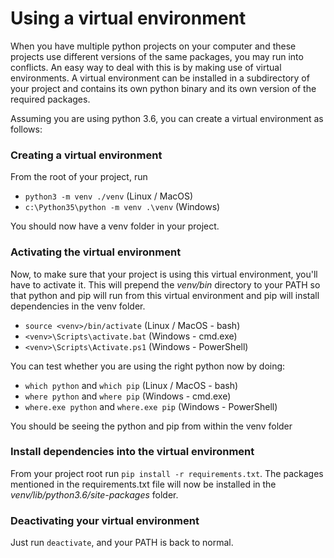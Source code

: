 # Using a virtual environment
When you have multiple python projects on your computer and these projects use different versions of the same packages, you may run into conflicts.
An easy way to deal with this is by making use of virtual environments. 
A virtual environment can be installed in a subdirectory of your project and contains its own python binary and its own version of the required packages.

Assuming you are using python 3.6, you can create a virtual environment as follows:

### Creating a virtual environment
From the root of your project, run 

- `python3 -m venv ./venv` (Linux / MacOS)
- `c:\Python35\python -m venv .\venv` (Windows)

You should now have a venv folder in your project.

### Activating the virtual environment
Now, to make sure that your project is using this virtual environment, you'll have to activate it. 
This will prepend the *venv/bin* directory to your PATH so that python and pip will run from this virtual environment and pip will install dependencies in the venv folder.

- `source <venv>/bin/activate` (Linux / MacOS - bash)
- `<venv>\Scripts\activate.bat` (Windows - cmd.exe)
- `<venv>\Scripts\Activate.ps1` (Windows - PowerShell)

You can test whether you are using the right python now by doing: 
- `which python` and `which pip` (Linux / MacOS - bash)
- `where python` and `where pip` (Windows - cmd.exe)
- `where.exe python` and `where.exe pip` (Windows - PowerShell)

You should be seeing the python and pip from within the venv folder

### Install dependencies into the virtual environment
From your project root run `pip install -r requirements.txt`.
The packages mentioned in the requirements.txt file will now be installed in the *venv/lib/python3.6/site-packages* folder.

### Deactivating your virtual environment
Just run `deactivate`, and your PATH is back to normal.
